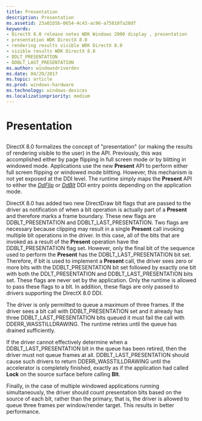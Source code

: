 ```yaml
---
title: Presentation
description: Presentation
ms.assetid: 23a01b5b-0654-4c43-ac96-a75810fa20df
keywords:
- DirectX 8.0 release notes WDK Windows 2000 display , presentation
- presentation WDK DirectX 8.0
- rendering results visible WDK DirectX 8.0
- visible results WDK DirectX 8.0
- DDLT_PRESENTATION
- DDBLT_LAST_PRESENTATION
ms.author: windowsdriverdev
ms.date: 04/20/2017
ms.topic: article
ms.prod: windows-hardware
ms.technology: windows-devices
ms.localizationpriority: medium
---
```


# Presentation


## <span id="ddk_presentation_gg"></span><span id="DDK_PRESENTATION_GG"></span>


DirectX 8.0 formalizes the concept of "presentation" (or making the results of rendering visible to the user) in the API. Previously, this was accomplished either by page flipping in full screen mode or by blitting in windowed mode. Applications use the new **Present** API to perform either full screen flipping or windowed mode blitting. However, this mechanism is not yet exposed at the DDI level. The runtime simply maps the **Present** API to either the [*DdFlip*](https://msdn.microsoft.com/library/windows/hardware/ff549306) or [*DdBlt*](https://msdn.microsoft.com/library/windows/hardware/ff549205) DDI entry points depending on the application mode.

DirectX 8.0 has added two new DirectDraw blt flags that are passed to the driver as notification of when a blt operation is actually part of a **Present** and therefore marks a frame boundary. These new flags are DDBLT\_PRESENTATION and DDBLT\_LAST\_PRESENTATION. Two flags are necessary because clipping may result in a single **Present** call invoking multiple blt operations in the driver. In this case, all of the blts that are invoked as a result of the **Present** operation have the DDBLT\_PRESENTATION flag set. However, only the final blt of the sequence used to perform the **Present** has the DDBLT\_LAST\_PRESENTATION bit set. Therefore, if blt is used to implement a **Present** call, the driver sees zero or more blts with the DDBLT\_PRESENTATION bit set followed by exactly one blt with both the DDLT\_PRESENTATION and DDBLT\_LAST\_PRESENTATION bits set. These flags are never set by the application. Only the runtime is allowed to pass these flags to a blt. In addition, these flags are only passed to drivers supporting the DirectX 8.0 DDI.

The driver is only permitted to queue a maximum of three frames. If the driver sees a blt call with DDBLT\_PRESENTATION set and it already has three DDBLT\_LAST\_PRESENTATION blts queued it must fail the call with DDERR\_WASSTILLDRAWING. The runtime retries until the queue has drained sufficiently.

If the driver cannot effectively determine when a DDBLT\_LAST\_PRESENTATION blt in the queue has been retired, then the driver must not queue frames at all. DDBLT\_LAST\_PRESENTATION should cause such drivers to return DDERR\_WASSTILLDRAWING until the accelerator is completely finished, exactly as if the application had called **Lock** on the source surface before calling **Blt**.

Finally, in the case of multiple windowed applications running simultaneously, the driver should count presentation blts based on the source of each blt, rather than the primary, that is, the driver is allowed to queue three frames per window/render target. This results in better performance.

 

 





